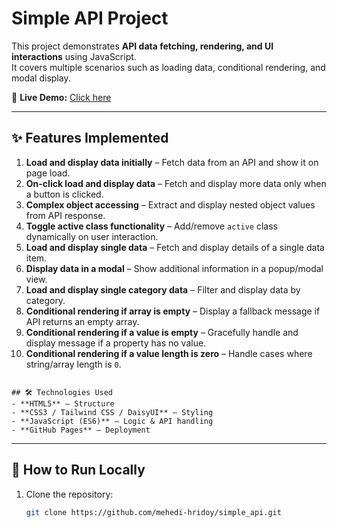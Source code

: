 # Simple API Project

This project demonstrates **API data fetching, rendering, and UI interactions** using JavaScript.  
It covers multiple scenarios such as loading data, conditional rendering, and modal display.

🔗 **Live Demo:** [Click here](https://mehedi-hridoy.github.io/simple_api/)

---

## ✨ Features Implemented

1. **Load and display data initially** – Fetch data from an API and show it on page load.  
2. **On-click load and display data** – Fetch and display more data only when a button is clicked.  
3. **Complex object accessing** – Extract and display nested object values from API response.  
4. **Toggle active class functionality** – Add/remove `active` class dynamically on user interaction.  
5. **Load and display single data** – Fetch and display details of a single data item.  
6. **Display data in a modal** – Show additional information in a popup/modal view.  
7. **Load and display single category data** – Filter and display data by category.  
8. **Conditional rendering if array is empty** – Display a fallback message if API returns an empty array.  
9. **Conditional rendering if a value is empty** – Gracefully handle and display message if a property has no value.  
10. **Conditional rendering if a value length is zero** – Handle cases where string/array length is `0`.

```

## 🛠️ Technologies Used
- **HTML5** – Structure  
- **CSS3 / Tailwind CSS / DaisyUI** – Styling  
- **JavaScript (ES6)** – Logic & API handling  
- **GitHub Pages** – Deployment  

```



---

## 🚀 How to Run Locally
1. Clone the repository:
   ```bash
   git clone https://github.com/mehedi-hridoy/simple_api.git
